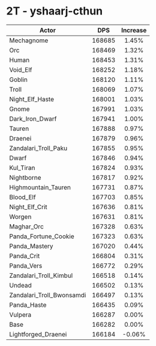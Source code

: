 # 2T - yshaarj-cthun
| Actor | DPS | Increase |
|---|:---:|:---:|
|Mechagnome|168685|1.45%|
|Orc|168469|1.32%|
|Human|168453|1.31%|
|Void_Elf|168252|1.18%|
|Goblin|168120|1.11%|
|Troll|168069|1.07%|
|Night_Elf_Haste|168001|1.03%|
|Gnome|167991|1.03%|
|Dark_Iron_Dwarf|167941|1.00%|
|Tauren|167888|0.97%|
|Draenei|167879|0.96%|
|Zandalari_Troll_Paku|167855|0.95%|
|Dwarf|167846|0.94%|
|Kul_Tiran|167824|0.93%|
|Nightborne|167817|0.92%|
|Highmountain_Tauren|167731|0.87%|
|Blood_Elf|167703|0.85%|
|Night_Elf_Crit|167636|0.81%|
|Worgen|167631|0.81%|
|Maghar_Orc|167328|0.63%|
|Panda_Fortune_Cookie|167323|0.63%|
|Panda_Mastery|167020|0.44%|
|Panda_Crit|166804|0.31%|
|Panda_Vers|166772|0.29%|
|Zandalari_Troll_Kimbul|166518|0.14%|
|Undead|166502|0.13%|
|Zandalari_Troll_Bwonsamdi|166497|0.13%|
|Panda_Haste|166435|0.09%|
|Vulpera|166287|0.00%|
|Base|166282|0.00%|
|Lightforged_Draenei|166184|-0.06%|
